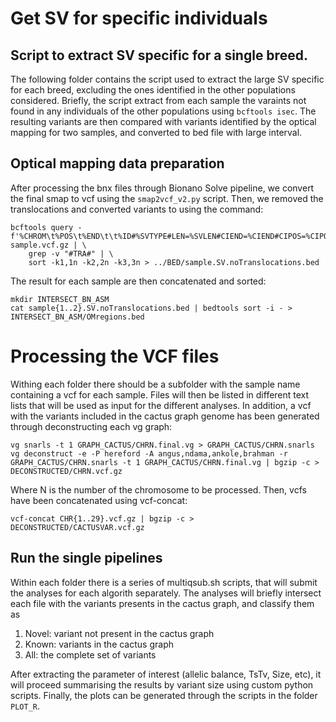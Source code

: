 # Get SV for specific individuals
## Script to extract SV specific for a single breed.

The following folder contains the script used to extract the large SV specific for each breed, excluding the ones identified in the other populations considered.
Briefly, the script extract from each sample the varaints not found in any individuals of the other populations using ```bcftools isec```. The resulting variants are then compared with variants identified by the optical mapping for two samples, and converted to bed file with large interval.

## Optical mapping data preparation
After processing the bnx files through Bionano Solve pipeline, we convert the final smap to vcf using the ```smap2vcf_v2.py``` script. Then, we removed the translocations and converted variants to  using the command:
```
bcftools query -f'%CHROM\t%POS\t%END\t\t%ID#%SVTYPE#LEN=%SVLEN#CIEND=%CIEND#CIPOS=%CIPOS\n' sample.vcf.gz | \ 
    grep -v "#TRA#" | \ 
    sort -k1,1n -k2,2n -k3,3n > ../BED/sample.SV.noTranslocations.bed 
```
The result for each sample are then concatenated and sorted:
```
mkdir INTERSECT_BN_ASM
cat sample{1..2}.SV.noTranslocations.bed | bedtools sort -i - > INTERSECT_BN_ASM/OMregions.bed
```


# Processing the VCF files


Withing each folder there should be a subfolder with the sample name containing a vcf for each sample. Files will then be listed in different text lists that will be used as input for the different analyses.
In addition, a vcf with the variants included in the cactus graph genome has been generated through deconstructing each vg graph:
```
vg snarls -t 1 GRAPH_CACTUS/CHRN.final.vg > GRAPH_CACTUS/CHRN.snarls
vg deconstruct -e -P hereford -A angus,ndama,ankole,brahman -r GRAPH_CACTUS/CHRN.snarls -t 1 GRAPH_CACTUS/CHRN.final.vg | bgzip -c > DECONSTRUCTED/CHRN.vcf.gz
```
Where N is the number of the chromosome to be processed. Then, vcfs have been concatenated using vcf-concat:
```
vcf-concat CHR{1..29}.vcf.gz | bgzip -c > DECONSTRUCTED/CACTUSVAR.vcf.gz
```

## Run the single pipelines
Within each folder there is a series of multiqsub.sh scripts, that will submit the analyses for each algorith separately. The analyses will briefly intersect each file with the variants presents in the cactus graph, and classify them as 
1. Novel: variant not present in the cactus graph
2. Known: variants in the cactus graph
3. All: the complete set of variants 

After extracting the parameter of interest (allelic balance, TsTv, Size, etc), it will proceed summarising the results by variant size using custom python scripts.
Finally, the plots can be generated through the scripts in the folder ```PLOT_R```.
